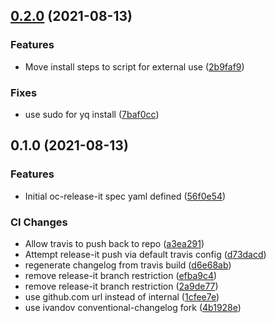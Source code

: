 ## [0.2.0](https://github.com/ivandov/oc-releaser/compare/0.1.0...0.2.0) (2021-08-13)


### Features

* Move install steps to script for external use ([2b9faf9](https://github.com/ivandov/oc-releaser/commit/2b9faf915d02410fd14e1204ad68a91e862caee1))


### Fixes

* use sudo for yq install ([7baf0cc](https://github.com/ivandov/oc-releaser/commit/7baf0cc9580fca3aecd2ae7b29fcaee8024816c8))

## 0.1.0 (2021-08-13)


### Features

* Initial oc-release-it spec yaml defined ([56f0e54](https://github.com/ivandov/oc-releaser/commit/56f0e5470a12f8ffb33814975b786873cef6d99c))


### CI Changes

* Allow travis to push back to repo ([a3ea291](https://github.com/ivandov/oc-releaser/commit/a3ea291359c4fcbb9e7ed1168ecfbc5bf51f2e0a))
* Attempt release-it push via default travis config ([d73dacd](https://github.com/ivandov/oc-releaser/commit/d73dacd63b797ef4ff7945244fae77fec04c3435))
* regenerate changelog from travis build ([d6e68ab](https://github.com/ivandov/oc-releaser/commit/d6e68aba4394a0c96e73fdf21c75231cf2d57964))
* remove release-it branch restriction ([efba9c4](https://github.com/ivandov/oc-releaser/commit/efba9c48a491ad19bceb06e4a3a7f0f7c8626db9))
* remove release-it branch restriction ([2a9de77](https://github.com/ivandov/oc-releaser/commit/2a9de7776fde0673b8e40a80e41d59ea3e0ec5be))
* use github.com url instead of internal ([1cfee7e](https://github.com/ivandov/oc-releaser/commit/1cfee7e6d033faa0bdfb5c7a718cedbc9d149af9))
* use ivandov conventional-changelog fork ([4b1928e](https://github.com/ivandov/oc-releaser/commit/4b1928e4f366af359dc8297ddb155e7a994177de))

